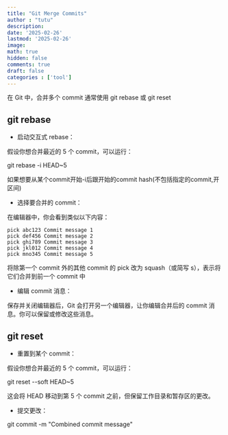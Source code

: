 ```yaml
---
title: "Git Merge Commits"
author : "tutu"
description:
date: '2025-02-26'
lastmod: '2025-02-26'
image:
math: true
hidden: false
comments: true
draft: false
categories : ['tool']
---
```


在 Git 中，合并多个 commit 通常使用 git rebase 或 git reset

## git rebase

- 启动交互式 rebase：

假设你想合并最近的 5 个 commit，可以运行：

git rebase -i HEAD~5

如果想要从某个commit开始-i后跟开始的commit hash(不包括指定的commit,开区间)

- 选择要合并的 commit：

在编辑器中，你会看到类似以下内容：

```raw
pick abc123 Commit message 1
pick def456 Commit message 2
pick ghi789 Commit message 3
pick jkl012 Commit message 4
pick mno345 Commit message 5
```

将除第一个 commit 外的其他 commit 的 pick 改为 squash（或简写 s），表示将它们合并到前一个 commit 中

- 编辑 commit 消息：

保存并关闭编辑器后，Git 会打开另一个编辑器，让你编辑合并后的 commit 消息。你可以保留或修改这些消息。

## git reset

- 重置到某个 commit：

假设你想合并最近的 5 个 commit，可以运行：

git reset --soft HEAD~5

这会将 HEAD 移动到第 5 个 commit 之前，但保留工作目录和暂存区的更改。

- 提交更改：

git commit -m "Combined commit message"
